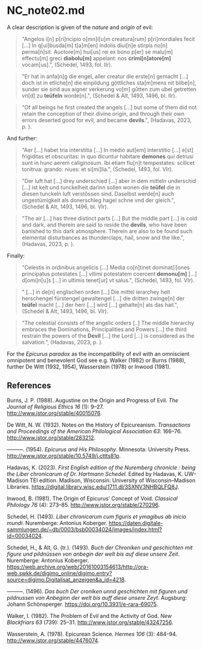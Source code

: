 # NC_note02.md

A clear description is given of the *nature* and *origin* of evil:

>"Angelos i[n] p[ri]ncipio o[mn]i[u]m creatura[rum] p[ri]mordiales fecit [...] In q[ui]busda[m] t[a]m[en] indolis diui[n]e stirpis no[n] perma[n]sit. Auctore[m] hui[us] rei ex bono p[er] se malu[m] effectu[m] greci **diabolu[m]** appelant: nos **crimi[n]atore[m]** vocam[us].", (Schedel, 1493, fol. IIr).

>"Er hat in anfa[n]g die engel, aller creatur die erste[n] gemacht [...] doch ist in etliche[n] die einpildung göttliches sta[m]mens nit blibe[n], sunder sie sind aus aigner verkerung vo[m] gůtten zum ubel getretten vn[d] zu **teüfeln** worde[n].", (Schedel & Alt, 1493, 1496, bl. IIr).

>"Of all beings he first created the angels [...] but some of them did not retain the conception of their divine origin, and through their own errors deserted good for evil, and became **devils**.", (Hadavas, 2023, p. ).

And further:

>"Aer [...] habet tria interstitia [...] In medio aut[em] interstitio [...] e[st] frigiditas et obscuritas: in quo dicuntur habitare **demones** qui detrusi sunt in hunc aerem caliginosum. Ibi etiam fiu[n]t tempestates: scilicet tonitrua: grando: niues: et si[mi]lia.", (Schedel, 1493, fol. VIr).

>"Der luft hat [...] drey underschied [...] aber in dem mitteln underschid [...] ist kelt und tunckelheit darinn sollen wonen die **teüfel** die in diesen tunckeln luft verstössen sind. Daselbst werde[n] auch ungestümigkeit als donerschleg hagel schne vnd der gleich.", (Schedel & Alt, 1493, 1496, bl. VIr).

>"The air [...] has three distinct parts [...] But the middle part [...] is cold and dark, and therein are said to reside the **devils**, who have been banished to this dark atmosphere. Therein are also to be found such elemental disturbances as thunderclaps, hail, snow and the like.", (Hadavas, 2023, p. ).

Finally:

>"Celestis in ordinibus angelicis [...] Media co[n]tinet dominat[i]ones principatus potestates [...] vltimi potestatem coercent **demonu[m]** [...] d[omi]n[u]s [...] in ultimis tenet[ur] vt salus.", (Schedel, 1493, fol. VIr).

>" [...] in de[n] englischen orden [...] Die mittel ierarchey helt herschengel fürstengel gewaltengel [...] die dritten zwinge[n] der **teüfel** macht [...] der herr [...] wird [...] gehalte[n] als das hail.", (Schedel & Alt, 1493, 1496, bl. VIr).

>"The celestial consists of the angelic orders [..]  The middle hierarchy embraces the Dominations, Principalities and Powers [...] the third restrain the powers of the **Devil** [...] the Lord [...] is considered as the salvation.", (Hadavas, 2023, p. ).

For the *Epicurus paradox* as the incompatibility of evil with an omniscient omnipotent and benevolent God see e.g. Walker (1982) or Burns (1988), further De Witt (1932, 1954), Wasserstein (1978) or Inwood (1981).

## References

Burns, J. P. (1988). Augustine on the Origin and Progress of Evil. *The Journal of Religious Ethics 16* (1): 9–27. http://www.jstor.org/stable/40015076.

De Witt, N. W. (1932). Notes on the History of Epicureanism. *Transactions and Proceedings of the American Philological Association 63*: 166–76. http://www.jstor.org/stable/283212.

———. (1954). *Epicurus and His Philosophy*. Minnesota: University Press. http://www.jstor.org/stable/10.5749/j.cttts81p.

Hadavas, K. (2023). *First English edition of the Nuremberg chronicle : being the Liber chronicarum of Dr. Hartmann Schedel.* Edited by Hadavas, K. UW–Madison TEI edition. Madison, Wisconsin: University of Wisconsin–Madison Libraries. https://digital.library.wisc.edu/1711.dl/3SXNV3NHBQLFQ8J.

Inwood, B. (1981). The Origin of Epicurus’ Concept of Void. *Classical Philology 76* (4): 273–85. http://www.jstor.org/stable/270296.

Schedel, H. (1493). *Liber chronicarum cum figuris et ymagibus ab inicio mundi*. Nuremberge: Antonius Koberger. https://daten.digitale-sammlungen.de/~db/0003/bsb00034024/images/index.html?id=00034024.

Schedel, H., & Alt, G. (tr.). (1493). *Buch der Chroniken und geschichten mit figure und pildnüssen von anbegin der welt bis auf diese unsere Zeit*. Nuremberge: Antonius Koberger.
https://web.archive.org/web/20161003154613/http://ora-web.swkk.de/digimo_online/digimo.entry?source=digimo.Digitalisat_anzeigen&a_id=4218.

———. (1496). *Das buch Der croniken unnd geschichten mit figuren und pildnussen von Anbeginn der welt bis auff diese unsere Zeyt*. Augsburg: Johann Schönsperger. https://doi.org/10.3931/e-rara-69075. 

Walker, I. (1982). The Problem of Evil and the Activity of God. *New Blackfriars 63* (739): 25–31. http://www.jstor.org/stable/43247256.

Wasserstein, A. (1978). Epicurean Science. *Hermes 106* (3): 484–94. http://www.jstor.org/stable/4476074.
